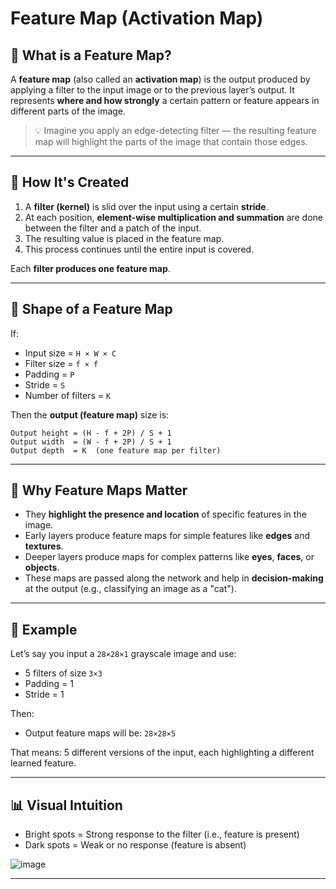 # **Feature Map (Activation Map)**

## 🔹 **What is a Feature Map?**

A **feature map** (also called an **activation map**) is the output produced by applying a filter to the input image or to the previous layer’s output. It represents **where and how strongly** a certain pattern or feature appears in different parts of the image.

> 💡 Imagine you apply an edge-detecting filter — the resulting feature map will highlight the parts of the image that contain those edges.

---

## 🔹 **How It's Created**

1. A **filter (kernel)** is slid over the input using a certain **stride**.
2. At each position, **element-wise multiplication and summation** are done between the filter and a patch of the input.
3. The resulting value is placed in the feature map.
4. This process continues until the entire input is covered.

Each **filter produces one feature map**.

---

## 🔹 **Shape of a Feature Map**

If:
- Input size = `H × W × C`
- Filter size = `f × f`
- Padding = `P`
- Stride = `S`
- Number of filters = `K`

Then the **output (feature map)** size is:
```
Output height = (H - f + 2P) / S + 1  
Output width  = (W - f + 2P) / S + 1  
Output depth  = K  (one feature map per filter)
```

---

## 🔹 **Why Feature Maps Matter**

- They **highlight the presence and location** of specific features in the image.
- Early layers produce feature maps for simple features like **edges** and **textures**.
- Deeper layers produce maps for complex patterns like **eyes**, **faces**, or **objects**.
- These maps are passed along the network and help in **decision-making** at the output (e.g., classifying an image as a "cat").

---

## 🧠 **Example**

Let’s say you input a `28×28×1` grayscale image and use:
- 5 filters of size `3×3`
- Padding = 1
- Stride = 1

Then:
- Output feature maps will be: `28×28×5`

That means: 5 different versions of the input, each highlighting a different learned feature.

---

## 📊 Visual Intuition

- Bright spots = Strong response to the filter (i.e., feature is present)
- Dark spots = Weak or no response (feature is absent)

![image](https://github.com/user-attachments/assets/a8cae963-5f4b-49c6-8bcd-7aa3db4af2a3)

---

